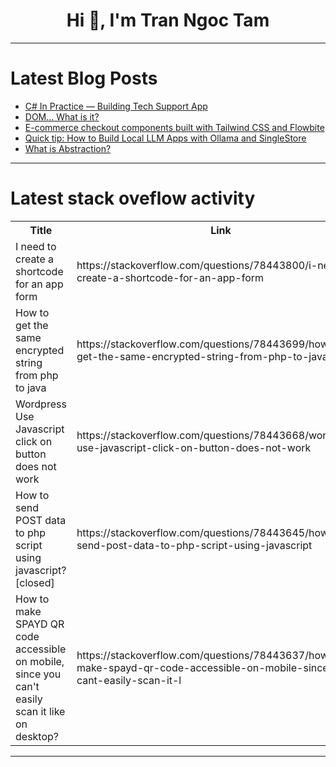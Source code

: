 <h1 align="center">Hi 👋, I'm Tran Ngoc Tam</h1>

---

# Latest Blog Posts 
<!-- BLOG-POST-LIST:START -->
- [C# In Practice — Building Tech Support App](https://dev.to/turalsuleymani/c-in-practice-building-tech-support-app-3e98)
- [DOM... What is it?](https://dev.to/yhuteemoren/dom-what-is-it-3nop)
- [E-commerce checkout components built with Tailwind CSS and Flowbite](https://dev.to/themesberg/e-commerce-checkout-components-built-with-tailwind-css-and-flowbite-3h6e)
- [Quick tip: How to Build Local LLM Apps with Ollama and SingleStore](https://dev.to/singlestore/quick-tip-how-to-build-local-llm-apps-with-ollama-and-singlestore-5h1)
- [What is Abstraction?](https://dev.to/m0n0x41d/what-is-abstraction-44k1)
<!-- BLOG-POST-LIST:END -->

---

# Latest stack oveflow activity
<table>
  <tr><th>Title</th><th>Link</th></tr>
  <!-- STACKOVERFLOW:START --><tr><td>I need to create a shortcode for an app form</td><td>https://stackoverflow.com/questions/78443800/i-need-to-create-a-shortcode-for-an-app-form</td></tr><tr><td>How to get the same encrypted string from php to java</td><td>https://stackoverflow.com/questions/78443699/how-to-get-the-same-encrypted-string-from-php-to-java</td></tr><tr><td>Wordpress Use Javascript click on button does not work</td><td>https://stackoverflow.com/questions/78443668/wordpress-use-javascript-click-on-button-does-not-work</td></tr><tr><td>How to send POST data to php script using javascript? [closed]</td><td>https://stackoverflow.com/questions/78443645/how-to-send-post-data-to-php-script-using-javascript</td></tr><tr><td>How to make SPAYD QR code accessible on mobile, since you can&#39;t easily scan it like on desktop?</td><td>https://stackoverflow.com/questions/78443637/how-to-make-spayd-qr-code-accessible-on-mobile-since-you-cant-easily-scan-it-l</td></tr><!-- STACKOVERFLOW:END -->
</table>

---


